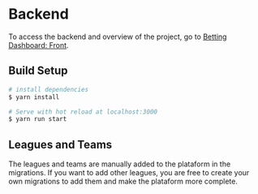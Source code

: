 # Backend

To access the backend and overview of the project, go to [Betting Dashboard: Front](https://github.com/caiomelo22/Betting-Dashboard-Front).

## Build Setup

```bash
# install dependencies
$ yarn install

# Serve with hot reload at localhost:3000
$ yarn run start

```

## Leagues and Teams

The leagues and teams are manually added to the plataform in the migrations. If you want to add other leagues, you are free to create your own migrations to add them and make the plataform more complete.
